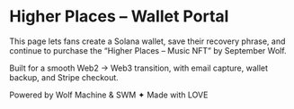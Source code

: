 # Higher Places – Wallet Portal

This page lets fans create a Solana wallet, save their recovery phrase, and continue to purchase the “Higher Places – Music NFT” by September Wolf.

Built for a smooth Web2 → Web3 transition, with email capture, wallet backup, and Stripe checkout.

Powered by Wolf Machine & SWM ✦ Made with LOVE

